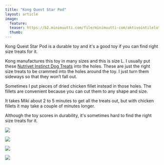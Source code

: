 ```yaml
---
title: "Kong Quest Star Pod"
layout: article
image:
  feature:
  teaser: https://b2.minimuutti.com/file/minimuutti-com/aktivointilelut/kongit/DSC33990-245px.jpg
  thumb:
---
```


Kong Quest Star Pod is a durable toy and it's a good toy if you can find right size treats for it.

Kong manufactures this toy in many sizes and this is size L. I usually put these [Nutrivet Instinct Dog Treats](http://www.zooplus.fi/esearch.htm#q=dog%20treat) into the holes. These are just the right size treats to be crammed into the holes around the toy. I just turn them sideways so that they won’t fall out.

Sometimes I put pieces of dried chicken fillet instead in those holes. The fillets are convenient because you can cut them to any shape and size.

It takes Miki about 2 to 5 minutes to get all the treats out, but with chicken fillets it may take a couple of minutes longer.

Although the toy scores in durability, it's sometimes hard to find the right size treats for it.

[![](https://b2.minimuutti.com/file/minimuutti-com/aktivointilelut/kongit/DSC33990-800px.jpg)](https://dl.dropboxusercontent.com/sh/ea1wtnz7z734o12/AAB90bVe5HY45o1jZnjJllr1a/aktivointilelut/kongit/DSC33990.jpg)

[![](https://b2.minimuutti.com/file/minimuutti-com/aktivointilelut/kongit/DSC34029-800px.jpg)](https://dl.dropboxusercontent.com/sh/ea1wtnz7z734o12/AAB_DP-IabAv0mB1Ck3-Cdb5a/aktivointilelut/kongit/DSC34029.jpg)

[![](https://b2.minimuutti.com/file/minimuutti-com/aktivointilelut/kongit/DSC34066-800px.jpg)](https://dl.dropboxusercontent.com/sh/ea1wtnz7z734o12/AACA-lCQODug-66cy47vZ46La/aktivointilelut/kongit/DSC34066.jpg)

[![](https://b2.minimuutti.com/file/minimuutti-com/aktivointilelut/kongit/DSC34032-800px.jpg)](https://dl.dropboxusercontent.com/sh/ea1wtnz7z734o12/AACtrWHoLbvvyjlGcJIFjOqFa/aktivointilelut/kongit/DSC34032.jpg)
